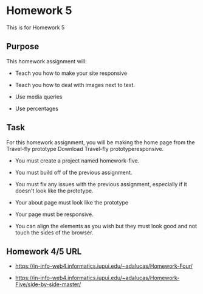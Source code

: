 # Homework 5

This is for Homework 5

## Purpose

This homework assignment will:

* Teach you how to make your site responsive

* Teach you how to deal with images next to text. 
* Use media queries
* Use percentages

## Task

For this homework assignment, you will be making the home page from the Travel-fly prototype Download Travel-fly prototyperesponsive.

* You must create a project named homework-five.

* You must build off of the previous assignment. 
* You must fix any issues with the previous assignment, especially if it doesn't look like the prototype. 
* Your about page must look like the prototype
* Your page must be responsive. 
* You can align the elements as you wish but they must look good and not touch the sides of the browser.

## Homework 4/5 URL

* https://in-info-web4.informatics.iupui.edu/~adalucas/Homework-Four/

* https://in-info-web4.informatics.iupui.edu/~adalucas/Homework-Five/side-by-side-master/